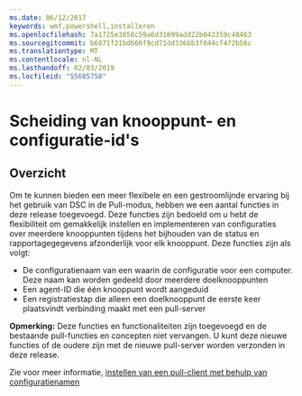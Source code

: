 ```yaml
---
ms.date: 06/12/2017
keywords: wmf,powershell,installeren
ms.openlocfilehash: 7a1725e3858c59a6d31699add22b042359c48463
ms.sourcegitcommit: b6871f21bd666f9cd71dd336bb3f844cf472b56c
ms.translationtype: MT
ms.contentlocale: nl-NL
ms.lasthandoff: 02/03/2019
ms.locfileid: "55685758"
---
```

# <a name="separation-of-node-and-configuration-ids"></a>Scheiding van knooppunt- en configuratie-id's

## <a name="overview"></a>Overzicht

Om te kunnen bieden een meer flexibele en een gestroomlijnde ervaring bij het gebruik van DSC in de Pull-modus, hebben we een aantal functies in deze release toegevoegd. Deze functies zijn bedoeld om u hebt de flexibiliteit om gemakkelijk instellen en implementeren van configuraties over meerdere knooppunten tijdens het bijhouden van de status en rapportagegegevens afzonderlijk voor elk knooppunt.
Deze functies zijn als volgt:

* De configuratienaam van een waarin de configuratie voor een computer. Deze naam kan worden gedeeld door meerdere doelknooppunten
* Een agent-ID die één knooppunt wordt aangeduid
* Een registratiestap die alleen een doelknooppunt de eerste keer plaatsvindt verbinding maakt met een pull-server

**Opmerking:** Deze functies en functionaliteiten zijn toegevoegd en de bestaande pull-functies en concepten niet vervangen. U kunt deze nieuwe functies of de oudere zijn met de nieuwe pull-server worden verzonden in deze release.

Zie voor meer informatie, [instellen van een pull-client met behulp van configuratienamen](https://msdn.microsoft.com/powershell/dsc/pullclientconfignames)

